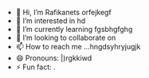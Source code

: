 - 👋 Hi, I’m Rafikanets orfejkegf
- 👀 I’m interested in hd
- 🌱 I’m currently learning fgsbhgfghg
- 💞️ I’m looking to collaborate on 
- 📫 How to reach me ...hngdsyhryjugjk
- 😄 Pronouns: |)rgkkiwd
- ⚡ Fun fact: .
<!---
Rafikanets/Rafikanets is a ✨ special ✨ repository because its `README.md` (this file) appears on your GitHub profile.
You can click the Preview link to take a look at your changes
